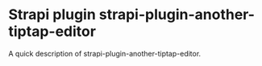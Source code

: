# Strapi plugin strapi-plugin-another-tiptap-editor

A quick description of strapi-plugin-another-tiptap-editor.
